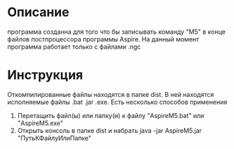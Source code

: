<h1>Описание</h1>
    программа созданна для того что бы записывать команду "M5" в конце файлов постпроцессора
программы Aspire. На данный момент программа работает только с  файлами .ngc
<h1>Инструкция</h1>
Откомпилированные файлы находятся в папке dist. В ней находятся исполняемые файлы .bat .jar .exe.
Есть несколько способов применения

1. Перетащить файл(ы) или папку(и) к файлу "AspireM5.bat" или "AspireM5.exe"
2. Открыть консоль в папке dist и набрать java -jar AspireM5.jar "ПутьКФайлуИлиПапке"